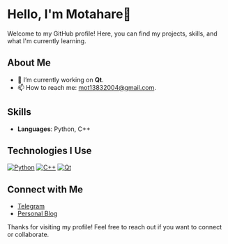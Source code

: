 # Hello, I'm Motahare👋

Welcome to my GitHub profile! Here, you can find my projects, skills, and what I'm currently learning.

## About Me

- 🔭 I’m currently working on **Qt**.
- 📫 How to reach me: [mot13832004@gmail.com](mailto:mot13832004@gmail.com).

## Skills

- **Languages**: Python, C++

## Technologies I Use

[![Python](https://img.shields.io/badge/Python-3776AB?style=flat-square&logo=python&logoColor=white)](https://www.python.org)
[![C++](https://img.shields.io/badge/C%2B%2B-00599C?style=flat-square&logo=c%2B%2B&logoColor=white)](https://isocpp.org/)
[![Qt](https://img.shields.io/badge/Qt-5C5E6A?style=flat-square&logo=qt&logoColor=white)](https://www.qt.io)

## Connect with Me

- [Telegram](https://t.me/M0tGhey)
- [Personal Blog](https://m0tgh3y.github.io/My-Blog/)

Thanks for visiting my profile! Feel free to reach out if you want to connect or collaborate.
